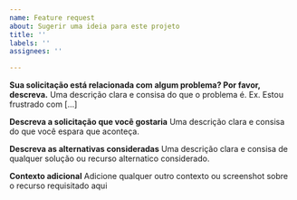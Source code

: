 ```yaml
---
name: Feature request
about: Sugerir uma ideia para este projeto
title: ''
labels: ''
assignees: ''

---
```


**Sua solicitação está relacionada com algum problema? Por favor, descreva.**
Uma descrição clara e consisa do que o problema é. Ex. Estou frustrado com [...]

**Descreva a solicitação que você gostaria**
Uma descrição clara e consisa do que você espara que aconteça.

**Descreva as alternativas consideradas**
Uma descrição clara e consisa de qualquer solução ou recurso alternatico considerado.

**Contexto adicional**
Adicione qualquer outro contexto ou screenshot sobre o recurso requisitado aqui
